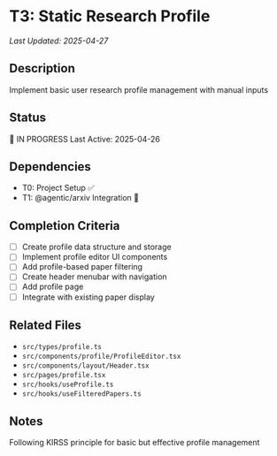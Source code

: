 # T3: Static Research Profile
*Last Updated: 2025-04-27*

## Description
Implement basic user research profile management with manual inputs

## Status
🔄 IN PROGRESS
Last Active: 2025-04-26

## Dependencies
- T0: Project Setup ✅
- T1: @agentic/arxiv Integration 🔄

## Completion Criteria
- [ ] Create profile data structure and storage
- [ ] Implement profile editor UI components
- [ ] Add profile-based paper filtering
- [ ] Create header menubar with navigation
- [ ] Add profile page
- [ ] Integrate with existing paper display

## Related Files
- `src/types/profile.ts`
- `src/components/profile/ProfileEditor.tsx`
- `src/components/layout/Header.tsx`
- `src/pages/profile.tsx`
- `src/hooks/useProfile.ts`
- `src/hooks/useFilteredPapers.ts`

## Notes
Following KIRSS principle for basic but effective profile management